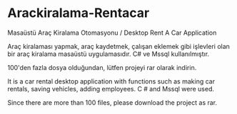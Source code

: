 # Arackiralama-Rentacar
Masaüstü Araç Kiralama Otomasyonu / Desktop Rent A Car Application

Araç kiralaması yapmak, araç kaydetmek, çalışan eklemek gibi işlevleri olan bir araç kiralama masaüstü uygulamasıdır. C# ve Mssql kullanılmıştır.

100'den fazla dosya olduğundan, lütfen projeyi rar olarak indirin.

It is a car rental desktop application with functions such as making car rentals, saving vehicles, adding employees. C # and Mssql were used.

Since there are more than 100 files, please download the project as rar.
